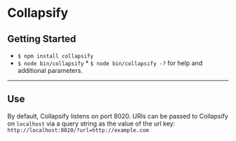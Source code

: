 # Collapsify

## Getting Started
* `$ npm install collapsify`
* `$ node bin/collapsify`
        * `$ node bin/collapsify -?` for help and additional parameters.
---
## Use
By default, Collapsify listens on port 8020. URIs can be passed to Collapsify on `localhost` via a query string as the value of the url key:
`http://localhost:8020/?url=http://example.com`
